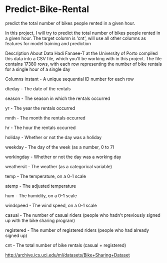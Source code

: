 # Predict-Bike-Rental
predict the total number of bikes people rented in a given hour. 

In this project, I will try to predict the total number of bikes people rented in a given hour. 
The target column is 'cnt', will use all other columns as features for model training and prediction

Description About Data
Hadi Fanaee-T at the University of Porto compiled this data into a CSV file, which you'll be working with in this project. The file contains 17380 rows, with each row representing the number of bike rentals for a single hour of a single day

Columns
instant - A unique sequential ID number for each row

dteday - The date of the rentals

season - The season in which the rentals occurred

yr - The year the rentals occurred

mnth - The month the rentals occurred

hr - The hour the rentals occurred

holiday - Whether or not the day was a holiday

weekday - The day of the week (as a number, 0 to 7)

workingday - Whether or not the day was a working day

weathersit - The weather (as a categorical variable)

temp - The temperature, on a 0-1 scale

atemp - The adjusted temperature

hum - The humidity, on a 0-1 scale

windspeed - The wind speed, on a 0-1 scale

casual - The number of casual riders (people who hadn't previously signed up with the bike sharing program)

registered - The number of registered riders (people who had already signed up)

cnt - The total number of bike rentals (casual + registered)

http://archive.ics.uci.edu/ml/datasets/Bike+Sharing+Dataset
